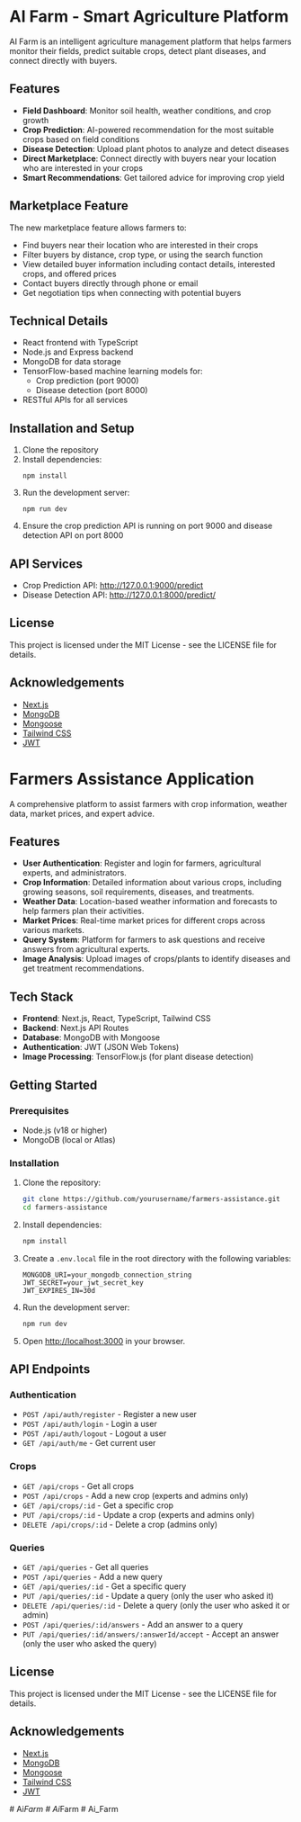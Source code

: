 # AI Farm - Smart Agriculture Platform

AI Farm is an intelligent agriculture management platform that helps farmers monitor their fields, predict suitable crops, detect plant diseases, and connect directly with buyers.

## Features

- **Field Dashboard**: Monitor soil health, weather conditions, and crop growth
- **Crop Prediction**: AI-powered recommendation for the most suitable crops based on field conditions
- **Disease Detection**: Upload plant photos to analyze and detect diseases
- **Direct Marketplace**: Connect directly with buyers near your location who are interested in your crops
- **Smart Recommendations**: Get tailored advice for improving crop yield

## Marketplace Feature

The new marketplace feature allows farmers to:

- Find buyers near their location who are interested in their crops
- Filter buyers by distance, crop type, or using the search function
- View detailed buyer information including contact details, interested crops, and offered prices
- Contact buyers directly through phone or email
- Get negotiation tips when connecting with potential buyers

## Technical Details

- React frontend with TypeScript
- Node.js and Express backend
- MongoDB for data storage
- TensorFlow-based machine learning models for:
  - Crop prediction (port 9000)
  - Disease detection (port 8000)
- RESTful APIs for all services

## Installation and Setup

1. Clone the repository
2. Install dependencies:
   ```
   npm install
   ```
3. Run the development server:
   ```
   npm run dev
   ```
4. Ensure the crop prediction API is running on port 9000 and disease detection API on port 8000

## API Services

- Crop Prediction API: http://127.0.0.1:9000/predict
- Disease Detection API: http://127.0.0.1:8000/predict/

## License

This project is licensed under the MIT License - see the LICENSE file for details.

## Acknowledgements

- [Next.js](https://nextjs.org/)
- [MongoDB](https://www.mongodb.com/)
- [Mongoose](https://mongoosejs.com/)
- [Tailwind CSS](https://tailwindcss.com/)
- [JWT](https://jwt.io/)

# Farmers Assistance Application

A comprehensive platform to assist farmers with crop information, weather data, market prices, and expert advice.

## Features

- **User Authentication**: Register and login for farmers, agricultural experts, and administrators.
- **Crop Information**: Detailed information about various crops, including growing seasons, soil requirements, diseases, and treatments.
- **Weather Data**: Location-based weather information and forecasts to help farmers plan their activities.
- **Market Prices**: Real-time market prices for different crops across various markets.
- **Query System**: Platform for farmers to ask questions and receive answers from agricultural experts.
- **Image Analysis**: Upload images of crops/plants to identify diseases and get treatment recommendations.

## Tech Stack

- **Frontend**: Next.js, React, TypeScript, Tailwind CSS
- **Backend**: Next.js API Routes
- **Database**: MongoDB with Mongoose
- **Authentication**: JWT (JSON Web Tokens)
- **Image Processing**: TensorFlow.js (for plant disease detection)

## Getting Started

### Prerequisites

- Node.js (v18 or higher)
- MongoDB (local or Atlas)

### Installation

1. Clone the repository:
   ```bash
   git clone https://github.com/yourusername/farmers-assistance.git
   cd farmers-assistance
   ```

2. Install dependencies:
   ```bash
   npm install
   ```

3. Create a `.env.local` file in the root directory with the following variables:
   ```
   MONGODB_URI=your_mongodb_connection_string
   JWT_SECRET=your_jwt_secret_key
   JWT_EXPIRES_IN=30d
   ```

4. Run the development server:
   ```bash
   npm run dev
   ```

5. Open [http://localhost:3000](http://localhost:3000) in your browser.

## API Endpoints

### Authentication
- `POST /api/auth/register` - Register a new user
- `POST /api/auth/login` - Login a user
- `POST /api/auth/logout` - Logout a user
- `GET /api/auth/me` - Get current user

### Crops
- `GET /api/crops` - Get all crops
- `POST /api/crops` - Add a new crop (experts and admins only)
- `GET /api/crops/:id` - Get a specific crop
- `PUT /api/crops/:id` - Update a crop (experts and admins only)
- `DELETE /api/crops/:id` - Delete a crop (admins only)

### Queries
- `GET /api/queries` - Get all queries
- `POST /api/queries` - Add a new query
- `GET /api/queries/:id` - Get a specific query
- `PUT /api/queries/:id` - Update a query (only the user who asked it)
- `DELETE /api/queries/:id` - Delete a query (only the user who asked it or admin)
- `POST /api/queries/:id/answers` - Add an answer to a query
- `PUT /api/queries/:id/answers/:answerId/accept` - Accept an answer (only the user who asked the query)

## License

This project is licensed under the MIT License - see the LICENSE file for details.

## Acknowledgements

- [Next.js](https://nextjs.org/)
- [MongoDB](https://www.mongodb.com/)
- [Mongoose](https://mongoosejs.com/)
- [Tailwind CSS](https://tailwindcss.com/)
- [JWT](https://jwt.io/)

#   A i _ F a r m 
 
 #   A i _ F a r m  
 #   A i _ F a r m  
 